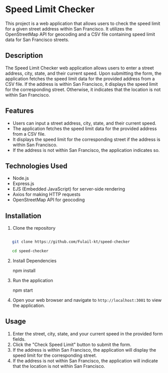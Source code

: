 # Speed Limit Checker

This project is a web application that allows users to check the speed limit for a given street address within San Francisco. It utilizes the OpenStreetMap API for geocoding and a CSV file containing speed limit data for San Francisco streets.

## Description

The Speed Limit Checker web application allows users to enter a street address, city, state, and their current speed. Upon submitting the form, the application fetches the speed limit data for the provided address from a CSV file. If the address is within San Francisco, it displays the speed limit for the corresponding street. Otherwise, it indicates that the location is not within San Francisco.

## Features

- Users can input a street address, city, state, and their current speed.
- The application fetches the speed limit data for the provided address from a CSV file.
- It displays the speed limit for the corresponding street if the address is within San Francisco.
- If the address is not within San Francisco, the application indicates so.

## Technologies Used

- Node.js
- Express.js
- EJS (Embedded JavaScript) for server-side rendering
- Axios for making HTTP requests
- OpenStreetMap API for geocoding

## Installation

1. Clone the repository

```bash

   git clone https://github.com/Fulail-kt/speed-checker

   cd speed-checker
```

2. Install Dependencies

   npm install
     
4. Run the application

   npm start

4. Open your web browser and navigate to `http://localhost:3001` to view the application.

## Usage

1. Enter the street, city, state, and your current speed in the provided form fields.
2. Click the "Check Speed Limit" button to submit the form.
3. If the address is within San Francisco, the application will display the speed limit for the corresponding street.
4. If the address is not within San Francisco, the application will indicate that the location is not within San Francisco.


 
